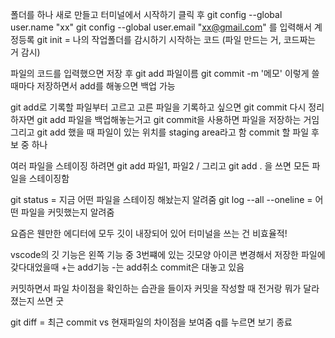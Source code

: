 폴더를 하나 새로 만들고 터미널에서 시작하기 클릭 후 
git config --global user.name "xx"
git config --global user.email "xx@gmail.com"
를 입력해서 계정등록
git init = 나의 작업폴더를 감시하기 시작하는 코드 (파일 만드는 거, 코드짜는 거 감시)

파일의 코드를 입력했으면 저장 후 git add 파일이름
                            git commit -m '메모'
이렇게 쓸때마다 저장하면서 add를 해놓으면 백업 가능

git add로 기록할 파일부터 고르고 고른 파일을 기록하고 싶으면 git commit
다시 정리하자면 git add 파일을 백업해놓는거고 git commit을 사용하면 파일을 저장하는 거임
그리고 git add 했을 때 파일이 있는 위치를 staging area라고 함 
commit 할 파일 후보 중 하나

여러 파일을 스테이징 하려면 git add 파일1, 파일2 / 그리고 git add . 을 쓰면 모든 파일을 스테이징함

git status = 지금 어떤 파일을 스테이징 해놨는지 알려줌
git log --all --oneline = 어떤 파일을 커밋했는지 알려줌

요즘은 웬만한 에디터에 모두 깃이 내장되어 있어 터미널을 쓰는 건 비효율적!

vscode의 깃 기능은 왼쪽 기능 중 3번쨰에 있는 깃모양 아이콘
변경해서 저장한 파일에 갖다대었을때 +는 add기능 -는 add취소
commit은 대놓고 있음

커밋하면서 파일 차이점을 확인하는 습관을 들이자
커밋을 작성할 때 전거랑 뭐가 달라졌는지 쓰면 굿

git diff = 최근 commit vs 현재파일의 차이점을 보여줌 q를 누르면 보기 종료